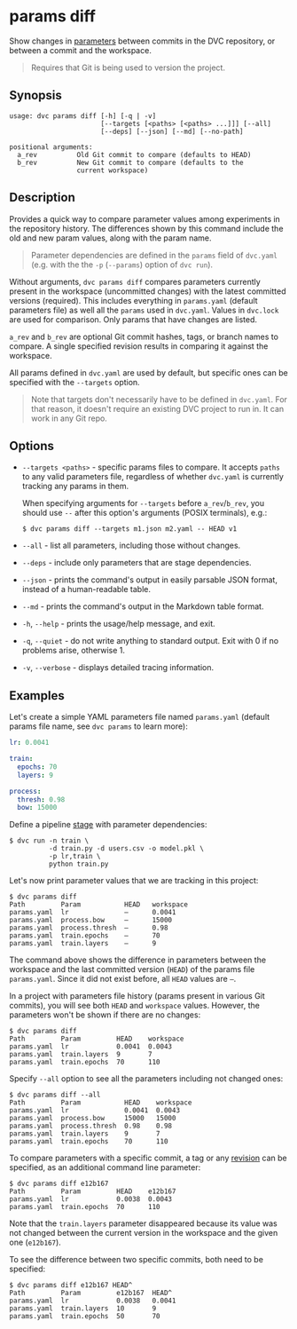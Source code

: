 # params diff

Show changes in [parameters](/doc/command-reference/params) between commits in
the <abbr>DVC repository</abbr>, or between a commit and the
<abbr>workspace</abbr>.

> Requires that Git is being used to version the project.

## Synopsis

```usage
usage: dvc params diff [-h] [-q | -v]
                       [--targets [<paths> [<paths> ...]]] [--all]
                       [--deps] [--json] [--md] [--no-path]

positional arguments:
  a_rev          Old Git commit to compare (defaults to HEAD)
  b_rev          New Git commit to compare (defaults to the
                 current workspace)
```

## Description

Provides a quick way to compare parameter values among experiments in the
repository history. The differences shown by this command include the old and
new param values, along with the param name.

> Parameter dependencies are defined in the `params` field of `dvc.yaml` (e.g.
> with the the `-p` (`--params`) option of `dvc run`).

Without arguments, `dvc params diff` compares parameters currently present in
the <abbr>workspace</abbr> (uncommitted changes) with the latest committed
versions (required). This includes everything in `params.yaml` (default
parameters file) as well all the `params` used in `dvc.yaml`. Values in
`dvc.lock` are used for comparison. Only params that have changes are listed.

`a_rev` and `b_rev` are optional Git commit hashes, tags, or branch names to
compare. A single specified revision results in comparing it against the
workspace.

All params defined in `dvc.yaml` are used by default, but specific ones can be
specified with the `--targets` option.

> Note that targets don't necessarily have to be defined in `dvc.yaml`. For that
> reason, it doesn't require an existing DVC project to run in. It can work in
> any Git repo.

## Options

- `--targets <paths>` - specific params files to compare. It accepts `paths` to
  any valid parameters file, regardless of whether `dvc.yaml` is currently
  tracking any params in them.

  When specifying arguments for `--targets` before `a_rev`/`b_rev`, you should
  use `--` after this option's arguments (POSIX terminals), e.g.:

  ```dvc
  $ dvc params diff --targets m1.json m2.yaml -- HEAD v1
  ```

- `--all` - list all parameters, including those without changes.

- `--deps` - include only parameters that are stage dependencies.

- `--json` - prints the command's output in easily parsable JSON format, instead
  of a human-readable table.

- `--md` - prints the command's output in the Markdown table format.

- `-h`, `--help` - prints the usage/help message, and exit.

- `-q`, `--quiet` - do not write anything to standard output. Exit with 0 if no
  problems arise, otherwise 1.

- `-v`, `--verbose` - displays detailed tracing information.

## Examples

Let's create a simple YAML parameters file named `params.yaml` (default params
file name, see `dvc params` to learn more):

```yaml
lr: 0.0041

train:
  epochs: 70
  layers: 9

process:
  thresh: 0.98
  bow: 15000
```

Define a pipeline [stage](/doc/command-reference/run) with parameter
dependencies:

```dvc
$ dvc run -n train \
          -d train.py -d users.csv -o model.pkl \
          -p lr,train \
          python train.py
```

Let's now print parameter values that we are tracking in this
<abbr>project</abbr>:

```dvc
$ dvc params diff
Path         Param           HEAD   workspace
params.yaml  lr              —      0.0041
params.yaml  process.bow     —      15000
params.yaml  process.thresh  —      0.98
params.yaml  train.epochs    —      70
params.yaml  train.layers    —      9
```

The command above shows the difference in parameters between the workspace and
the last committed version (`HEAD`) of the params file `params.yaml`. Since it
did not exist before, all `HEAD` values are `—`.

In a project with parameters file history (params present in various Git
commits), you will see both `HEAD` and `workspace` values. However, the
parameters won't be shown if there are no changes:

```dvc
$ dvc params diff
Path         Param         HEAD    workspace
params.yaml  lr            0.0041  0.0043
params.yaml  train.layers  9       7
params.yaml  train.epochs  70      110
```

Specify `--all` option to see all the parameters including not changed ones:

```dvc
$ dvc params diff --all
Path         Param           HEAD    workspace
params.yaml  lr              0.0041  0.0043
params.yaml  process.bow     15000   15000
params.yaml  process.thresh  0.98    0.98
params.yaml  train.layers    9       7
params.yaml  train.epochs    70      110
```

To compare parameters with a specific commit, a tag or any
[revision](https://git-scm.com/docs/revisions) can be specified, as an
additional command line parameter:

```dvc
$ dvc params diff e12b167
Path         Param         HEAD    e12b167
params.yaml  lr            0.0038  0.0043
params.yaml  train.epochs  70      110
```

Note that the `train.layers` parameter disappeared because its value was not
changed between the current version in the workspace and the given one
(`e12b167`).

To see the difference between two specific commits, both need to be specified:

```dvc
$ dvc params diff e12b167 HEAD^
Path         Param         e12b167  HEAD^
params.yaml  lr            0.0038   0.0041
params.yaml  train.layers  10       9
params.yaml  train.epochs  50       70
```
